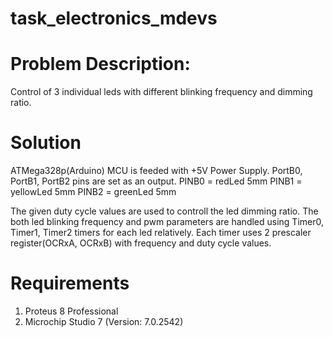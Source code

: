 # task_electronics_mdevs

# Problem Description:
Control of 3 individual leds with different blinking frequency and dimming ratio.

# Solution
ATMega328p(Arduino) MCU is feeded with +5V Power Supply. 
PortB0, PortB1, PortB2 pins are set as an output.
PINB0 = redLed 5mm
PINB1 = yellowLed 5mm
PINB2 = greenLed 5mm

The given duty cycle values are used to controll the led dimming ratio.
The both led blinking frequency and pwm parameters are handled using Timer0, Timer1, Timer2 timers for each led relatively.
Each timer uses 2 prescaler register(OCRxA, OCRxB) with frequency and duty cycle values.

# Requirements
1) Proteus 8 Professional
2) Microchip Studio 7 (Version: 7.0.2542)

